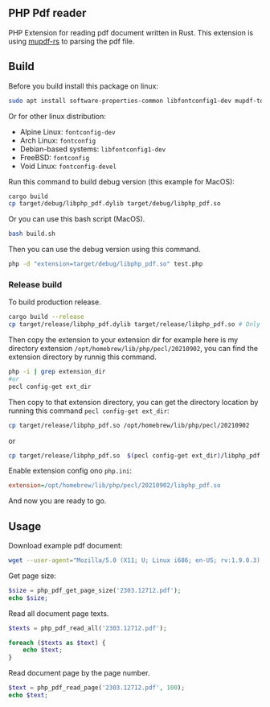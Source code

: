 ## PHP Pdf reader

PHP Extension for reading pdf document written in Rust. This extension is using [mupdf-rs](https://github.com/messense/mupdf-rs) to parsing the pdf file.

## Build

Before you build install this package on linux:

```bash
sudo apt install software-properties-common libfontconfig1-dev mupdf-tools gperf clang php8.1-dev build-essential autoconf unzip
```

Or for other linux distribution:

- Alpine Linux: `fontconfig-dev`
- Arch Linux: `fontconfig`
- Debian-based systems: `libfontconfig1-dev`
- FreeBSD: `fontconfig`
- Void Linux: `fontconfig-devel`

Run this command to build debug version (this example for MacOS):

```bash
cargo build
cp target/debug/libphp_pdf.dylib target/debug/libphp_pdf.so
```

Or you can use this bash script (MacOS).

```bash
bash build.sh
```

Then you can use the debug version using this command.

```bash
php -d "extension=target/debug/libphp_pdf.so" test.php
```

### Release build

To build production release.

```bash
cargo build --release
cp target/release/libphp_pdf.dylib target/release/libphp_pdf.so # Only for macos
```

Then copy the extension to your extension dir for example here is my directory extension `/opt/homebrew/lib/php/pecl/20210902`, you can find the extension directory by runnig this command.

```bash
php -i | grep extension_dir
#or
pecl config-get ext_dir
```

Then copy to that extension directory, you can get the directory location by running this command `pecl config-get ext_dir`:

```bash
cp target/release/libphp_pdf.so /opt/homebrew/lib/php/pecl/20210902
```

or

```bash
cp target/release/libphp_pdf.so  $(pecl config-get ext_dir)/libphp_pdf.so
```

Enable extension config ono `php.ini`:

```ini
extension=/opt/homebrew/lib/php/pecl/20210902/libphp_pdf.so
```

And now you are ready to go.

## Usage

Download example pdf document:

```bash
wget --user-agent="Mozilla/5.0 (X11; U; Linux i686; en-US; rv:1.9.0.3) Gecko/2008092416 Firefox/3.0.3"  https://arxiv.org/pdf/2303.12712.pdf
```

Get page size:

```php
$size = php_pdf_get_page_size('2303.12712.pdf');
echo $size;
```

Read all document page texts.

```php
$texts = php_pdf_read_all('2303.12712.pdf');

foreach ($texts as $text) {
    echo $text;
}
```

Read document page by the page number.

```php
$text = php_pdf_read_page('2303.12712.pdf', 100);
echo $text;
```
